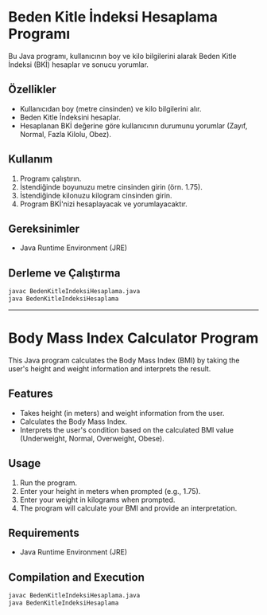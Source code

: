 # Beden Kitle İndeksi Hesaplama Programı

Bu Java programı, kullanıcının boy ve kilo bilgilerini alarak Beden Kitle İndeksi (BKİ) hesaplar ve sonucu yorumlar.

## Özellikler

- Kullanıcıdan boy (metre cinsinden) ve kilo bilgilerini alır.
- Beden Kitle İndeksini hesaplar.
- Hesaplanan BKİ değerine göre kullanıcının durumunu yorumlar (Zayıf, Normal, Fazla Kilolu, Obez).

## Kullanım

1. Programı çalıştırın.
2. İstendiğinde boyunuzu metre cinsinden girin (örn. 1.75).
3. İstendiğinde kilonuzu kilogram cinsinden girin.
4. Program BKİ'nizi hesaplayacak ve yorumlayacaktır.

## Gereksinimler

- Java Runtime Environment (JRE)

## Derleme ve Çalıştırma

```bash
javac BedenKitleIndeksiHesaplama.java
java BedenKitleIndeksiHesaplama
```

---

# Body Mass Index Calculator Program

This Java program calculates the Body Mass Index (BMI) by taking the user's height and weight information and interprets the result.

## Features

- Takes height (in meters) and weight information from the user.
- Calculates the Body Mass Index.
- Interprets the user's condition based on the calculated BMI value (Underweight, Normal, Overweight, Obese).

## Usage

1. Run the program.
2. Enter your height in meters when prompted (e.g., 1.75).
3. Enter your weight in kilograms when prompted.
4. The program will calculate your BMI and provide an interpretation.

## Requirements

- Java Runtime Environment (JRE)

## Compilation and Execution

```bash
javac BedenKitleIndeksiHesaplama.java
java BedenKitleIndeksiHesaplama
```
